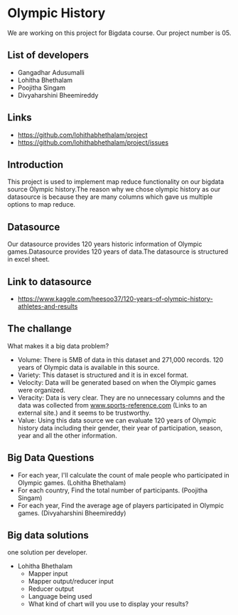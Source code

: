 # Olympic History
We are working on this project for Bigdata course. Our project number is 05. 
## List of developers
- Gangadhar Adusumalli
- Lohitha Bhethalam
- Poojitha Singam
- Divyaharshini Bheemireddy
## Links
- https://github.com/lohithabhethalam/project
- https://github.com/lohithabhethalam/project/issues
## Introduction
This project is used to implement map reduce functionality on our bigdata source Olympic history.The reason why we chose olympic history as our datasource is because they are many columns which gave us multiple options to map reduce.
## Datasource
Our datasource provides 120 years historic information of Olympic games.Datasource provides 120 years of data.The datasource is structured in excel sheet. 
## Link to datasource
- https://www.kaggle.com/heesoo37/120-years-of-olympic-history-athletes-and-results
## The challange
What makes it a big data problem? 
- Volume: There is 5MB of data in this dataset and 271,000 records. 120 years of Olympic data is available in this source.
- Variety: This dataset is structured and it is in excel format.
- Velocity: Data will be generated based on when the Olympic games were organized.  
- Veracity: Data is very clear. They are no unnecessary columns and the data was collected from www.sports-reference.com (Links to an external site.) and it seems to be trustworthy.
- Value: Using this data source we can evaluate 120 years of Olympic history data including their gender, their year of participation, season, year and all the other information.
## Big Data Questions
- For each year, I'll calculate the count of male people who participated in Olympic games. (Lohitha Bhethalam)
- For each country, Find the total number of participants. (Poojitha Singam) 
- For each year, Find the average age of players participated in Olympic games. (Divyaharshini Bheemireddy)

## Big data solutions
one solution per developer.
- Lohitha Bhethalam
  * Mapper input
  * Mapper output/reducer input
  * Reducer output
  * Language being used
  * What kind of chart will you use to display your results?  
